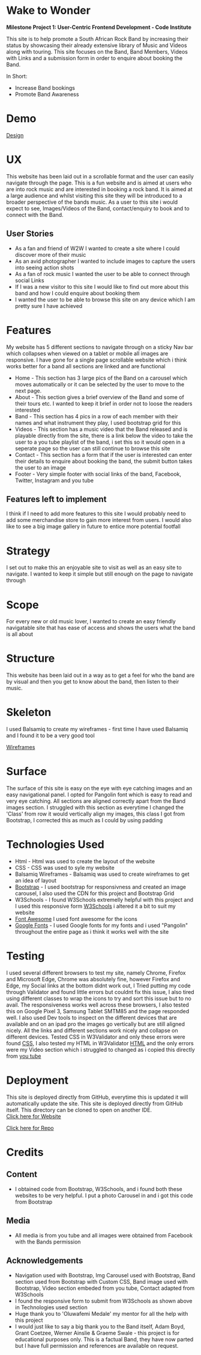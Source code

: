# **Wake to Wonder**

**Milestone Project 1: User-Centric Frontend Development - Code Institute**

This site is to help promote a South African Rock Band by increasing their status by showcasing their already extensive library of Music and Videos along with touring. This site focuses on the Band, Band Members, Videos with Links and a submission form in order to enquire about booking the Band.

In Short:

- Increase Band bookings
- Promote Band Awareness

# **Demo**

[Design](https://github.com/kevin1610433/MS1-WakeToWonderBand-Site/blob/master/assets/images/demo.png)

# **UX**

This website has been laid out in a scrollable format and the user can easily navigate through the page. This is a fun website and is aimed at users who are into rock music and are interested in booking a rock band. It is aimed at a large audience and whilst visiting this site they will be introduced to a broader perspective of the bands music. As a user to this site i would expect to see, Images/Videos of the Band, contact/enquiry to book and to connect with the Band.

## User Stories

- As a fan and friend of W2W I wanted to create a site where I could discover more of their music
- As an avid photographer I wanted to include images to capture the users into seeing action shots
- As a fan of rock music I wanted the user to be able to connect through social Links
- If I was a new visitor to this site I would like to find out more about this band and how I could enquire about booking them
- I wanted the user to be able to browse this site on any device which I am pretty sure I have achieved

# **Features**

My website has 5 different sections to navigate through on a sticky Nav bar which collapses when viewed on a tablet or mobile all images are responsive. I have gone for a single page scrollable website which i think works better for a band all sections are linked and are functional

- Home - This section has 3 large pics of the Band on a carousel which moves automatically or it can be selected by the user to move to the next page.
- About - This section gives a brief overview of the Band and some of their tours etc. I wanted to keep it brief in order not to loose the readers interested
- Band - This section has 4 pics in a row of each member with their names and what instrument they play, I used bootstrap grid for this
- Videos - This section has a music video that the Band released and is playable directly from the site, there is a link below the video to take the user to a you tube playlist of the band, i set this so it would open in a seperate page so the user can still continue to browse this site
- Contact - This section has a form that if the user is interested can enter their details to enquire about booking the band, the submit button takes the user to an image
- Footer - Very simple footer with social links of the band, Facebook, Twitter, Instagram and you tube

## Features left to implement

I think if I need to add more features to this site I would probably need to add some merchandise store to gain more interest from users. I would also like to see a big image gallery in future to entice more potential footfall

# **Strategy**

I set out to make this an enjoyable site to visit as well as an easy site to navigate. I wanted to keep it simple but still enough on the page to navigate through

# **Scope**

For every new or old music lover, I wanted to create an easy friendly navigatable site that has ease of access and shows the users what the band is all about

# **Structure**

This website has been laid out in a way as to get a feel for who the band are by visual and then you get to know about the band, then listen to their music.  

# **Skeleton**

I used Balsamiq to create my wireframes - first time I have used Balsamiq and I found it to be a very good tool

[Wireframes](https://github.com/kevin1610433/MS1-WakeToWonderBand-Site/blob/master/assets/images/wireframe/W2WWire.jpg)

# **Surface**

The surface of this site is easy on the eye with eye catching images and an easy navigational panel. I opted for Pangolin font which is easy to read and very eye catching. All sections are aligned correctly apart from the Band images section. I struggled with this section as everytime I changed the 'Class' from row it would vertically align my images, this class I got from Bootstrap, I corrected this as much as I could by using padding

# **Technologies Used**

- Html - Html was used to create the layout of the website
- CSS - CSS was used to syle my website
- Balsamiq Wireframes - Balsamiq was used to create wireframes to get an idea of layout
- [Bootstrap](https://getbootstrap.com/) - I used bootstrap for responsivness and created an image carousel, I also used the CDN for this project and Bootstrap Grid
- W3Schools - I found W3Schools extremelly helpful with this project and I used this responsive form [W3Schools](https://www.w3schools.com/css/tryit.asp?filename=trycss_form_responsive) i altered it a bit to suit my website
- [Font Awesome](https://fontawesome.com) I used font awesome for the icons
- [Google Fonts](https://fonts.google.com/) - I used Google fonts for my fonts and i used "Pangolin" throughout the entire page as i think it works well with the site

# **Testing**

I used several different browsers to test my site, namely Chrome, Firefox and Microsoft Edge, Chrome was absolutely fine, however Firefox and Edge, my Social links at the bottom didnt work out, I Tried putting my code through Validator and found little errors but couldnt fix this issue, I also tired using different classes to wrap the icons to try and sort this issue but to no avail. The responsiveness works well across these browsers, I also tested this on Google Pixel 3, Samsung Tablet SMTM85 and the page responded well. I also used Dev tools to inspect on the different devices that are available and on an ipad pro the images go vertically but are still aligned nicely.
All the links and different sections work nicely and collapse on different devices.
Tested CSS in W3Validator and only these errors were found [CSS](https://validator.w3.org/nu/#textarea), I also tested my HTML in W3Validator [HTML](https://validator.w3.org/nu/#textarea) and the only errors were my Video section which i struggled to changed as i copied this directly from [you tube](https://www.youtube.com/watch?v=3Zz7LipDBFg)

# **Deployment**

This site is deployed directly from GitHub, everytime this is updated it will automatically update the site. This site is deployed directly from GitHub itself.  This directory can be cloned to open on another IDE.  
[Click here for Website](https://kevin1610433.github.io/MS1-WakeToWonderBand-Site/)

[Click here for Repo](https://github.com/kevin1610433/MS1-WakeToWonderBand-Site#demo)

# **Credits**

## Content

- I obtained code from Bootstrap, W3Schools, and i found both these websites to be very helpful. I put a photo Carousel in and i got this code from Bootstrap

## Media

- All media is from you tube and all images were obtained from Facebook with the Bands permission

## Acknowledgements

- Navigation used with Bootstrap, Img Carousel used with Bootstrap, Band section used from Bootstrap with Custom CSS, Band image used with Bootstrap, Video section embeded from you tube, Contact adapted from W3Schools
- I found the responsive form to submit from W3Schools as shown above in Technologies used section
- Huge thank you to 'Oluwafemi Medale' my mentor for all the help with this project
- I would just like to say a big thank you to the Band itself, Adam Boyd, Grant Coetzee, Werner Ainslie & Graeme Swale - this project is for educational purposes only.  This is a factual Band, they have now parted but I have full permission and references are available on request.
